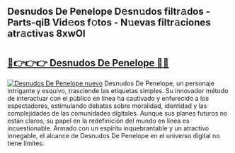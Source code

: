 ## Desnudos De Penelope D𝚎sn𝚞dos filtr𝚊dos - Parts-qiB Vid𝚎os f𝚘tos - N𝚞evas filtr𝚊ciones atr𝚊ctivas 8xwOI

# <h2><a href="http://mb5tae.tromn.icu/?c=Desnudos+De+Penelope">🔗👉👉👉 Desnudos De Penelope 🔗🔗</a></h2>

[![Desnudos De Penelope nuevo](https://i.imgur.com/pEAQMta.gif)](http://mb5tae.tromn.icu/?c=Desnudos+De+Penelope)
Desnudos De Penelope, un personaje intrigante y esquivo, trasciende las etiquetas simples. Su innovador método de interactuar con el público en línea ha cautivado y enfurecido a los espectadores, estimulando debates sobre moralidad, identidad y las complejidades de las comunidades digitales. Aunque sus planes futuros no están claros, su papel en la redefinición del mundo en línea es incuestionable. Armado con un espíritu inquebrantable y un atractivo innegable, el alcance de Desnudos De Penelope en el universo digital no tiene límites.
